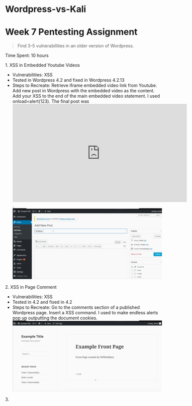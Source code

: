 # Wordpress-vs-Kali
# Week 7 Pentesting Assignment
> Find 3-5 vulnerabilities in an older version of Wordpress.

Time Spent: 10 hours


1\. XSS in Embedded Youtube Videos
* Vulnerabilities: XSS
* Tested in Wordpress 4.2 and fixed in Wordpress 4.2.13
* Steps to Recreate: Retrieve iframe embedded video link from Youtube. Add new post in Wordpress with the embedded video as the content. Add your XSS to the end of the main embedded video statement. I used onload=alert(123). The final post was <iframe width="560" height="315" src="https://www.youtube.com/embed/9SGHPQ2FVm8" frameborder="0" allow="autoplay; encrypted-media" allowfullscreen onload=alert(123)></iframe>.
![](https://github.com/kbhogue/Wordpress-vs-Kali/blob/master/gif1.gif)

2\. XSS in Page Comment
* Vulnerabilities: XSS
* Tested in 4.2 and fixed in 4.2
* Steps to Recreate: Go to the comments section of a published Wordpress page. Insert a XSS command. I used <script>onload=alert(document.cookie);</script> to make endless alerts pop up outputting the document cookies. 
![](https://github.com/kbhogue/Wordpress-vs-Kali/blob/master/gif2.gif)

3\. 
